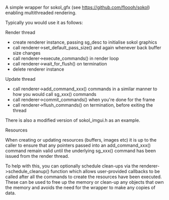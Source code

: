 A simple wrapper for sokol_gfx (see https://github.com/floooh/sokol) enabling multithreaded rendering.

Typically you would use it as follows:

Render thread

- create renderer instance, passing sg_desc to initialise sokol graphics
- call renderer->set_default_pass_size() and again whenever back buffer size changes
- call renderer->execute_commands() in render loop
- call renderer->wait_for_flush() on termination
- delete renderer instance

Update thread

- call renderer->add_command_xxx() commands in a similar manner to how you would call sg_xxx() commands
- call renderer->commit_commands() when you're done for the frame
- call renderer->flush_commands() on termination, before exiting the thread

There is also a modified version of sokol_imgui.h as an example.

Resources

When creating or updating resources (buffers, images etc) it is up to the caller to ensure that any pointers passed into an add_command_xxx() command remain valid until the underlying sg_xxx() command has been issued from the render thread.

To help with this, you can optionally schedule clean-ups via the renderer->schedule_cleanup() function which allows user-provided callbacks to be called after all the commands to create the resources have been executed. These can be used to free up the memory or clean-up any objects that own the memory and avoids the need for the wrapper to make any copies of data.
